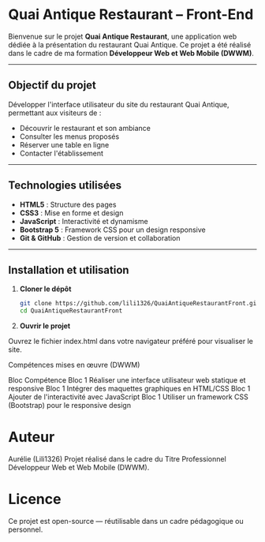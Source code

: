 # Quai Antique Restaurant – Front-End

Bienvenue sur le projet **Quai Antique Restaurant**, une application web dédiée à la présentation du restaurant Quai Antique. Ce projet a été réalisé dans le cadre de ma formation **Développeur Web et Web Mobile (DWWM)**.

---

## Objectif du projet

Développer l'interface utilisateur du site du restaurant Quai Antique, permettant aux visiteurs de :

- Découvrir le restaurant et son ambiance
- Consulter les menus proposés
- Réserver une table en ligne
- Contacter l'établissement

---

## Technologies utilisées

- **HTML5** : Structure des pages
- **CSS3** : Mise en forme et design
- **JavaScript** : Interactivité et dynamisme
- **Bootstrap 5** : Framework CSS pour un design responsive
- **Git & GitHub** : Gestion de version et collaboration

---

## Installation et utilisation

1. **Cloner le dépôt**

   ```bash
   git clone https://github.com/lili1326/QuaiAntiqueRestaurantFront.git
   cd QuaiAntiqueRestaurantFront

   ```

2. **Ouvrir le projet**

Ouvrez le fichier index.html dans votre navigateur préféré pour visualiser le site.

Compétences mises en œuvre (DWWM)

Bloc Compétence
Bloc 1 Réaliser une interface utilisateur web statique et responsive
Bloc 1 Intégrer des maquettes graphiques en HTML/CSS
Bloc 1 Ajouter de l'interactivité avec JavaScript
Bloc 1 Utiliser un framework CSS (Bootstrap) pour le responsive design

# Auteur

Aurélie (Lili1326)
Projet réalisé dans le cadre du Titre Professionnel Développeur Web et Web Mobile (DWWM).

# Licence

Ce projet est open-source — réutilisable dans un cadre pédagogique ou personnel.
